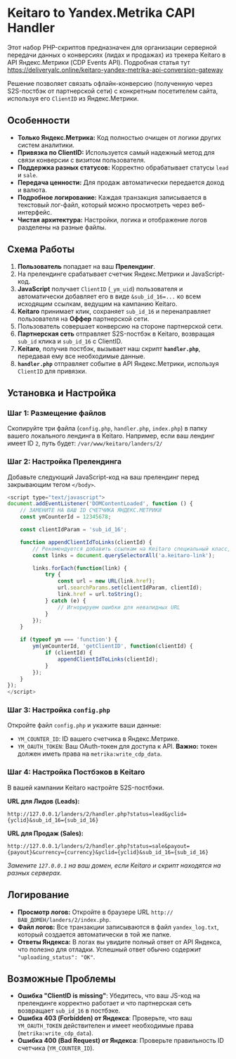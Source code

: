 # Keitaro to Yandex.Metrika CAPI Handler

Этот набор PHP-скриптов предназначен для организации серверной передачи данных о конверсиях (лидах и продажах) из трекера Keitaro в API Яндекс.Метрики (CDP Events API).
Подробная статья тут
https://deliveryalc.online/keitaro-yandex-metrika-api-conversion-gateway

Решение позволяет связать офлайн-конверсию (полученную через S2S-постбэк от партнерской сети) с конкретным посетителем сайта, используя его `ClientID` из Яндекс.Метрики.

## Особенности

-   **Только Яндекс.Метрика:** Код полностью очищен от логики других систем аналитики.
-   **Привязка по ClientID:** Используется самый надежный метод для связи конверсии с визитом пользователя.
-   **Поддержка разных статусов:** Корректно обрабатывает статусы `lead` и `sale`.
-   **Передача ценности:** Для продаж автоматически передается доход и валюта.
-   **Подробное логирование:** Каждая транзакция записывается в текстовый лог-файл, который можно просмотреть через веб-интерфейс.
-   **Чистая архитектура:** Настройки, логика и отображение логов разделены на разные файлы.

## Схема Работы

1.  **Пользователь** попадает на ваш **Прелендинг**.
2.  На прелендинге срабатывает счетчик Яндекс.Метрики и JavaScript-код.
3.  **JavaScript** получает `ClientID` (`_ym_uid`) пользователя и автоматически добавляет его в виде `&sub_id_16=...` ко всем исходящим ссылкам, ведущим на кампанию Keitaro.
4.  **Keitaro** принимает клик, сохраняет `sub_id_16` и перенаправляет пользователя на **Оффер** партнерской сети.
5.  Пользователь совершает конверсию на стороне партнерской сети.
6.  **Партнерская сеть** отправляет S2S-постбэк в Keitaro, возвращая `sub_id` клика и `sub_id_16` с ClientID.
7.  **Keitaro**, получив постбэк, вызывает наш скрипт **`handler.php`**, передавая ему все необходимые данные.
8.  **`handler.php`** отправляет событие в API Яндекс.Метрики, используя `ClientID` для привязки.

## Установка и Настройка

### Шаг 1: Размещение файлов

Скопируйте три файла (`config.php`, `handler.php`, `index.php`) в папку вашего локального лендинга в Keitaro. Например, если ваш лендинг имеет ID `2`, путь будет:
`/var/www/keitaro/landers/2/`

### Шаг 2: Настройка Прелендинга

Добавьте следующий JavaScript-код на ваш прелендинг перед закрывающим тегом `</body>`.

```javascript
<script type="text/javascript">
document.addEventListener('DOMContentLoaded', function () {
    // ЗАМЕНИТЕ НА ВАШ ID СЧЕТЧИКА ЯНДЕКС.МЕТРИКИ
    const ymCounterId = 12345678; 

    const clientIdParam = 'sub_id_16';

    function appendClientIdToLinks(clientId) {
        // Рекомендуется добавить ссылкам на Keitaro специальный класс, например "keitaro-link"
        const links = document.querySelectorAll('a.keitaro-link'); 

        links.forEach(function(link) {
            try {
                const url = new URL(link.href);
                url.searchParams.set(clientIdParam, clientId);
                link.href = url.toString();
            } catch (e) {
                // Игнорируем ошибки для невалидных URL
            }
        });
    }

    if (typeof ym === 'function') {
        ym(ymCounterId, 'getClientID', function(clientId) {
            if (clientId) {
                appendClientIdToLinks(clientId);
            }
        });
    }
});
</script>
```

### Шаг 3: Настройка `config.php`

Откройте файл `config.php` и укажите ваши данные:

-   `YM_COUNTER_ID`: ID вашего счетчика в Яндекс.Метрике.
-   `YM_OAUTH_TOKEN`: Ваш OAuth-токен для доступа к API. **Важно:** токен должен иметь права на `metrika:write_cdp_data`.

### Шаг 4: Настройка Постбэков в Keitaro

В вашей кампании Keitaro настройте S2S-постбэки.

**URL для Лидов (Leads):**
```
http://127.0.0.1/landers/2/handler.php?status=lead&yclid={yclid}&sub_id_16={sub_id_16}
```

**URL для Продаж (Sales):**
```
http://127.0.0.1/landers/2/handler.php?status=sale&payout={payout}&currency={currency}&yclid={yclid}&sub_id_16={sub_id_16}
```
*Замените `127.0.0.1` на ваш домен, если Keitaro и скрипт находятся на разных серверах.*

## Логирование

-   **Просмотр логов:** Откройте в браузере URL `http://ВАШ_ДОМЕН/landers/2/index.php`.
-   **Файл логов:** Все транзакции записываются в файл `yandex_log.txt`, который создается автоматически в той же папке.
-   **Ответы Яндекса:** В логах вы увидите полный ответ от API Яндекса, что полезно для отладки. Успешный ответ обычно содержит `"uploading_status": "OK"`.

## Возможные Проблемы

-   **Ошибка "ClientID is missing"**: Убедитесь, что ваш JS-код на прелендинге корректно работает и что партнерская сеть возвращает `sub_id_16` в постбэке.
-   **Ошибка 403 (Forbidden) от Яндекса**: Проверьте, что ваш `YM_OAUTH_TOKEN` действителен и имеет необходимые права (`metrika:write_cdp_data`).
-   **Ошибка 400 (Bad Request) от Яндекса**: Проверьте правильность ID счетчика (`YM_COUNTER_ID`).
